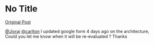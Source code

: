# No Title

[Original Post](https://discourse.onlinedegree.iitm.ac.in/t/171141/210)

<p><a class="mention" href="/u/jivraj">@Jivraj</a> <a class="mention" href="/u/carlton">@carlton</a>  I updated google form 4 days ago on the architecture, Could you let me know when it will be re-evaluated ? Thanks</p>